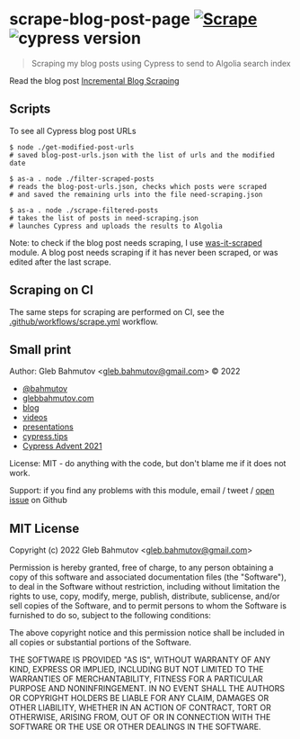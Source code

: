 # scrape-blog-post-page [![Scrape](https://github.com/bahmutov/scrape-blog-post-page/actions/workflows/scrape.yml/badge.svg?branch=main)](https://github.com/bahmutov/scrape-blog-post-page/actions/workflows/scrape.yml) ![cypress version](https://img.shields.io/badge/cypress-8.4.0-brightgreen)

> Scraping my blog posts using Cypress to send to Algolia search index

Read the blog post [Incremental Blog Scraping](https://glebbahmutov.com/blog/incremental-post-scraping/)

## Scripts

To see all Cypress blog post URLs

```text
$ node ./get-modified-post-urls
# saved blog-post-urls.json with the list of urls and the modified date

$ as-a . node ./filter-scraped-posts
# reads the blog-post-urls.json, checks which posts were scraped
# and saved the remaining urls into the file need-scraping.json

$ as-a . node ./scrape-filtered-posts
# takes the list of posts in need-scraping.json
# launches Cypress and uploads the results to Algolia
```

Note: to check if the blog post needs scraping, I use [was-it-scraped](https://github.com/bahmutov/was-it-scraped) module. A blog post needs scraping if it has never been scraped, or was edited after the last scrape.

## Scraping on CI

The same steps for scraping are performed on CI, see the [.github/workflows/scrape.yml](./.github/workflows/scrape.yml) workflow.

## Small print

Author: Gleb Bahmutov &lt;gleb.bahmutov@gmail.com&gt; &copy; 2022

- [@bahmutov](https://twitter.com/bahmutov)
- [glebbahmutov.com](https://glebbahmutov.com)
- [blog](https://glebbahmutov.com/blog)
- [videos](https://www.youtube.com/glebbahmutov)
- [presentations](https://slides.com/bahmutov)
- [cypress.tips](https://cypress.tips)
- [Cypress Advent 2021](https://cypresstips.substack.com/)

License: MIT - do anything with the code, but don't blame me if it does not work.

Support: if you find any problems with this module, email / tweet /
[open issue](https://github.com/bahmutov/scrape-blog-post-page/issues) on Github

## MIT License

Copyright (c) 2022 Gleb Bahmutov &lt;gleb.bahmutov@gmail.com&gt;

Permission is hereby granted, free of charge, to any person
obtaining a copy of this software and associated documentation
files (the "Software"), to deal in the Software without
restriction, including without limitation the rights to use,
copy, modify, merge, publish, distribute, sublicense, and/or sell
copies of the Software, and to permit persons to whom the
Software is furnished to do so, subject to the following
conditions:

The above copyright notice and this permission notice shall be
included in all copies or substantial portions of the Software.

THE SOFTWARE IS PROVIDED "AS IS", WITHOUT WARRANTY OF ANY KIND,
EXPRESS OR IMPLIED, INCLUDING BUT NOT LIMITED TO THE WARRANTIES
OF MERCHANTABILITY, FITNESS FOR A PARTICULAR PURPOSE AND
NONINFRINGEMENT. IN NO EVENT SHALL THE AUTHORS OR COPYRIGHT
HOLDERS BE LIABLE FOR ANY CLAIM, DAMAGES OR OTHER LIABILITY,
WHETHER IN AN ACTION OF CONTRACT, TORT OR OTHERWISE, ARISING
FROM, OUT OF OR IN CONNECTION WITH THE SOFTWARE OR THE USE OR
OTHER DEALINGS IN THE SOFTWARE.
